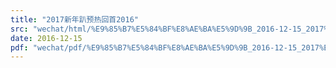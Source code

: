```yaml
---
title: "2017新年趴预热回首2016"
src: "wechat/html/%E9%85%B7%E5%84%BF%E8%AE%BA%E5%9D%9B_2016-12-15_2017%E6%96%B0%E5%B9%B4%E8%B6%B4%E9%A2%84%E7%83%AD%E5%9B%9E%E9%A6%962016.html"
date: 2016-12-15
pdf: "wechat/pdf/%E9%85%B7%E5%84%BF%E8%AE%BA%E5%9D%9B_2016-12-15_2017%E6%96%B0%E5%B9%B4%E8%B6%B4%E9%A2%84%E7%83%AD%E5%9B%9E%E9%A6%962016.pdf"
---
```


